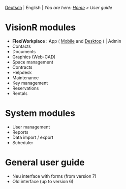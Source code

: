 <!-- TITLE: User guide -->
<!-- SUBTITLE: Dokumentation of the VisionR modules -->

[Deutsch](../../de/user-guide/user-guide) | English | *You are here: [Home](../../home-en) > User guide*
# VisionR modules
* **FlexiWorkplace** : App ( [Mobile](apps/flexi-workplace-mobile) and [Desktop](apps/flexi-workplace-desktop) ) | Admin
* Contacts
* Documents
* Graphics (Web-CAD)
* Space management
* Contracts
* Helpdesk
* Maintenance
* Key management
* Reservations
* Rentals
# System modules
* User management
* Reports
* Data import / export
* Scheduler
# General user guide
* Neu interface with forms (from version 7)
* Old interface (up to version 6)
